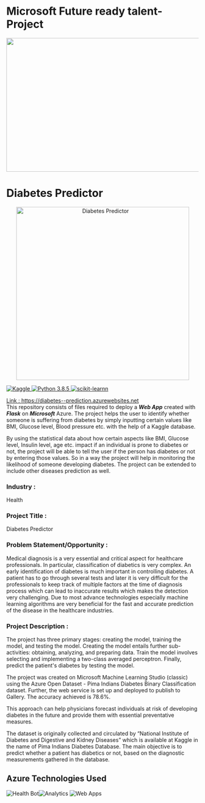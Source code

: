 # Microsoft Future ready talent-Project
<a href="https://futurereadytalent.in/"><p align= "center"><img src="https://github.com/ROHAN0011/Microsoft-Future-Ready-Talent-Internship-Project/blob/5ae1e52f4f4236d8ca92ea9189794835ce087467/FRT.jpeg" width="700" height= "350"></p></a>  

# Diabetes Predictor
<a href="https://github.com/codevshl/Diabetes-Predictor/new/master?readme=1"><div align="center">
  <img width="453" alt="Diabetes Predictor" src="https://user-images.githubusercontent.com/86508855/182686071-be694a46-2331-4998-8726-ab2e616a43f7.png">
</div>

![Kaggle](https://img.shields.io/badge/Dataset-Kaggle-blue.svg) ![Python 3.8.5](https://img.shields.io/badge/Python-3.6-brightgreen.svg) ![scikit-learnn](https://img.shields.io/badge/Library-Scikit_Learn-orange.svg)

Link : https://diabetes--prediction.azurewebsites.net
</br>
This repository consists of files required to deploy a ___Web App___ created with ___Flask___ on ___Microsoft___ Azure.
The project helps the user to identify whether someone is suffering from diabetes by simply inputting certain values like BMI, Glucose level, Blood pressure etc. with the help of a Kaggle database.

By using the statistical data about how certain aspects like BMI, Glucose level, Insulin level, age etc. impact if an individual is prone to diabetes or not, the project will be able to tell the user if the person has diabetes or not by entering those values. So in a way the project will help in monitoring the likelihood of someone developing diabetes. The project can be extended to include other diseases prediction as well.

### Industry :
Health


### Project Title :
Diabetes Predictor


### Problem Statement/Opportunity :
Medical diagnosis is a very essential and critical aspect for healthcare professionals. In particular, classification of diabetics is very complex. An early identification of diabetes is much important in controlling diabetes. A patient has to go through several tests and later it is very difficult for the professionals to keep track of multiple factors at the time of diagnosis process which can lead to inaccurate results which makes the detection very challenging. Due to most advance technologies especially machine learning algorithms are very beneficial for the fast and accurate prediction of the disease in the healthcare industries.

### Project Description :
The project has three primary stages: creating the model, training the model, and testing the model. Creating the model entails further sub-activities: obtaining, analyzing, and preparing data. Train the model involves selecting and implementing a two-class averaged perceptron. Finally, predict the patient's diabetes by testing the model.

The project was created on Microsoft Machine Learning Studio (classic) using the Azure Open Dataset - Pima Indians Diabetes Binary Classification dataset. Further, the web service is set up and deployed to publish to Gallery. The accuracy achieved is 78.6%.

This approach can help physicians forecast individuals at risk of developing diabetes in the future and provide them with essential preventative measures.

The dataset is originally collected and circulated by “National Institute of Diabetes and Digestive and Kidney Diseases” which is available at Kaggle in the name of Pima Indians Diabetes Database. The main objective is to predict whether a patient has diabetics or not, based on the diagnostic measurements gathered in the database. 

## Azure Technologies Used

![Health Bot](https://img.shields.io/badge/HealthBot-blue.svg)![Analytics](https://img.shields.io/badge/Analytics-brightgreen.svg) ![Web Apps](https://img.shields.io/badge/WebApps-orange.svg)
